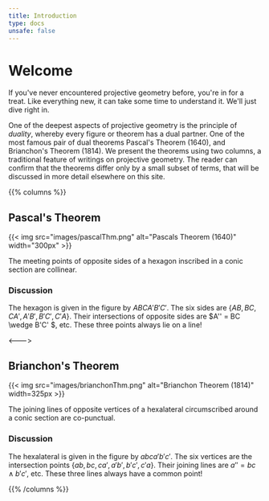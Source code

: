 ```yaml
---
title: Introduction
type: docs
unsafe: false
---
```


# Welcome 

If you've never encountered projective geometry before, you're in for a treat. Like everything new, it can take some time to understand it. We'll just dive right in.

One of the deepest aspects of projective geometry is the principle of *duality*, whereby every figure or theorem has a dual partner. One of the most famous pair of dual theorems Pascal's Theorem (1640), and Brianchon's Theorem (1814). We present the theorems using two columns, a traditional feature of writings on projective geometry. The reader can confirm that the theorems differ only by a small subset of terms, that will be discussed in more detail elsewhere on this site. 

{{% columns %}}
## Pascal's Theorem 

{{< img src="images/pascalThm.png"  alt="Pascals Theorem (1640)" width="300px" >}}

<div>
<p>The meeting points of opposite sides of a hexagon inscribed in a conic section are collinear. </p>
</div>

### Discussion
The hexagon is given in the figure by $ABCA'B'C'$. The six sides are $\{AB,BC,CA',A'B',B'C',C'A\}$. Their intersections of opposite sides are $A'' = BC \wedge B'C' $, etc. These three points always lie on a line! 

<--->

## Brianchon's Theorem

<div>
{{< img src="images/brianchonThm.png"  alt="Brianchon Theorem (1814)" width=325px >}}
</div>
 
The joining lines of opposite vertices of a hexalateral circumscribed around a conic section are co-punctual.

### Discussion
The hexalateral is given in the figure by $abca'b'c'$. The six vertices are the intersection points $\{ab, bc, ca', a'b', b'c', c'a\}$. Their joining lines are $a'' = bc \wedge b'c'$, etc. These three lines always have a common point! 
 
 
 
{{% /columns %}}



